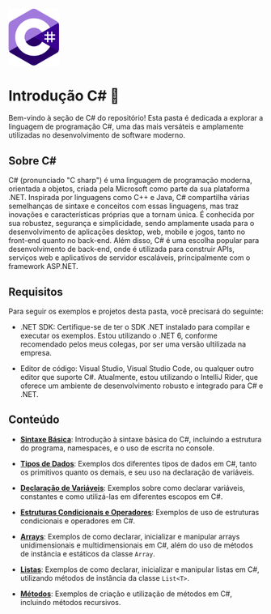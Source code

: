 ﻿<img src="../../assets/csharp-logo.png" alt="Logo c#" style="width:100px; margin-top:20px"/>

# Introdução  C# 🦈

Bem-vindo à seção de C# do repositório! Esta pasta é dedicada a explorar a linguagem de programação C#, uma das mais versáteis e amplamente utilizadas no desenvolvimento de software moderno.

## Sobre C#

C# (pronunciado "C sharp") é uma linguagem de programação moderna, orientada a objetos, criada pela Microsoft como parte da sua plataforma .NET. Inspirada por linguagens como C++ e Java, C# compartilha várias semelhanças de sintaxe e conceitos com essas linguagens, mas traz inovações e características próprias que a tornam única. É conhecida por sua robustez, segurança e simplicidade, sendo amplamente usada para o desenvolvimento de aplicações desktop, web, mobile e jogos, tanto no front-end quanto no back-end. Além disso, C# é uma escolha popular para desenvolvimento de back-end, onde é utilizada para construir APIs, serviços web e aplicativos de servidor escaláveis, principalmente com o framework ASP.NET.

## Requisitos
Para seguir os exemplos e projetos desta pasta, você precisará do seguinte:

- .NET SDK: Certifique-se de ter o SDK .NET instalado para compilar e executar os exemplos. Estou utilizando o .NET 6, conforme recomendado pelos meus colegas, por ser uma versão ultilizada na empresa.


- Editor de código: Visual Studio, Visual Studio Code, ou qualquer outro editor que suporte C#. Atualmente, estou utilizando o IntelliJ Rider, que oferece um ambiente de desenvolvimento robusto e integrado para C# e .NET.

## Conteúdo

- [**Sintaxe Básica**](HelloWorld/README.md): Introdução à sintaxe básica do C#, incluindo a estrutura do programa, namespaces, e o uso de escrita no console.


- [**Tipos de Dados**](DataTypes/README.md): Exemplos dos diferentes tipos de dados em C#, tanto os primitivos quanto os demais, e seu uso na declaração de variáveis.


- [**Declaração de Variáveis**](Variables/README.md): Exemplos sobre como declarar variáveis, constantes e como utilizá-las em diferentes escopos em C#.


- [**Estruturas Condicionais e Operadores**](ConditionalAndOperators/README.md): Exemplos de uso de estruturas condicionais e operadores em C#.


- [**Arrays**](Arrays/README.md): Exemplos de como declarar, inicializar e manipular arrays unidimensionais e multidimensionais em C#, além do uso de métodos de instância e estáticos da classe `Array`.


- [**Listas**](Lists/README.md): Exemplos de como declarar, inicializar e manipular listas em C#, utilizando métodos de instância da classe `List<T>`.


- [**Métodos**](Methods/README.md): Exemplos de criação e utilização de métodos em C#, incluindo métodos recursivos.
